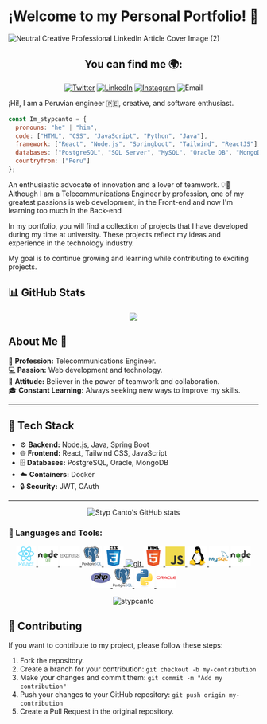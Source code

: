 <div align="center">
  <h1>¡Welcome to my Personal Portfolio! 👋</h1>
</div>

![Neutral Creative Professional LinkedIn Article Cover Image (2)](https://github.com/stypcanto/stypcanto/assets/80213508/05e6cce0-40c5-48b2-8336-d891b4f976c3)




<div align="center">
  <h2>You can find me 🌍:</h2>
  
  [![Twitter](https://img.shields.io/badge/-Twitter-1DA1F2?style=flat&logo=twitter&logoColor=white)](https://twitter.com/stypcanto) [![LinkedIn](https://img.shields.io/badge/-LinkedIn-0077B5?style=flat&logo=linkedin&logoColor=white)](https://www.linkedin.com/in/stypcanto/) [![Instagram](https://img.shields.io/badge/-Instagram-E4405F?style=flat&logo=instagram&logoColor=white)](https://www.instagram.com/ing.styp.canto/) ![Email](https://img.shields.io/badge/Email-styp611%40outlook.com-red)
</div>



¡Hi!, I am a Peruvian engineer 🇵🇪, creative, and software enthusiast.

```javascript
const Im_stypcanto = {
  pronouns: "he" | "him",
  code: ["HTML", "CSS", "JavaScript", "Python", "Java"],
  framework: ["React", "Node.js", "Springboot", "Tailwind", "ReactJS"],
  databases: ["PostgreSQL", "SQL Server", "MySQL", "Oracle DB", "MongoDB"],
  countryfrom: ["Peru"]
};
```

An enthusiastic advocate of innovation and a lover of teamwork. 💡🤝 Although I am a Telecommunications Engineer by profession, one of my greatest passions is web development,  in the Front-end and now I'm learning too much in the Back-end

In my portfolio, you will find a collection of projects that I have developed during my time at university. These projects reflect my ideas and experience in the technology industry.

My goal is to continue growing and learning while contributing to exciting projects.


## 📊 GitHub Stats

<div align="center">
  <a href="https://github.com/stypcanto/github-readme-stats">
<img align="center" src="https://github-readme-stats.vercel.app/api/top-langs/?username=stypcanto&layout=compact&langs_count=10&hide=css,html" />



  </a>
</div>


## About Me 🚀

💼 **Profession:** Telecommunications Engineer.  
💻 **Passion:** Web development and technology.  
🤝 **Attitude:** Believer in the power of teamwork and collaboration.  
🎓 **Constant Learning:** Always seeking new ways to improve my skills.

---

## 🚀 Tech Stack

- ⚙️ **Backend:** Node.js, Java, Spring Boot  
- 🌐 **Frontend:** React, Tailwind CSS, JavaScript  
- 🗄️ **Databases:** PostgreSQL, Oracle, MongoDB  
- ☁️ **Containers:** Docker  
- 🔒 **Security:** JWT, OAuth  

---






<div align="center">
  <img src="https://github-readme-stats.vercel.app/api?username=stypcanto&show_icons=true&theme=transparent" alt="Styp Canto's GitHub stats" />
</div>



<h3 align="left">🧰  Languages and Tools:</h3>



<div align="center">
  <p>
    <a href="https://reactjs.org/" target="_blank" rel="noreferrer">
      <img src="https://raw.githubusercontent.com/devicons/devicon/master/icons/react/react-original-wordmark.svg" alt="react" width="40" height="40"/>
    </a>
    <a href="https://nodejs.org" target="_blank" rel="noreferrer">
      <img src="https://raw.githubusercontent.com/devicons/devicon/master/icons/nodejs/nodejs-original-wordmark.svg" alt="nodejs" width="40" height="40"/>
    </a>
    <a href="https://expressjs.com" target="_blank" rel="noreferrer">
      <img src="https://raw.githubusercontent.com/devicons/devicon/master/icons/express/express-original-wordmark.svg" alt="express" width="40" height="40"/>
    </a>
    <a href="https://www.postgresql.org" target="_blank" rel="noreferrer">
      <img src="https://raw.githubusercontent.com/devicons/devicon/master/icons/postgresql/postgresql-original-wordmark.svg" alt="postgresql" width="40" height="40"/>
    </a>
    <a href="https://www.w3schools.com/css/" target="_blank" rel="noreferrer">
      <img src="https://raw.githubusercontent.com/devicons/devicon/master/icons/css3/css3-original-wordmark.svg" alt="css3" width="40" height="40"/>
    </a>
    <a href="https://git-scm.com/" target="_blank" rel="noreferrer">
      <img src="https://www.vectorlogo.zone/logos/git-scm/git-scm-icon.svg" alt="git" width="40" height="40"/>
    </a>
    <a href="https://www.w3.org/html/" target="_blank" rel="noreferrer">
      <img src="https://raw.githubusercontent.com/devicons/devicon/master/icons/html5/html5-original-wordmark.svg" alt="html5" width="40" height="40"/>
    </a>
    <a href="https://developer.mozilla.org/en-US/docs/Web/JavaScript" target="_blank" rel="noreferrer">
      <img src="https://raw.githubusercontent.com/devicons/devicon/master/icons/javascript/javascript-original.svg" alt="javascript" width="40" height="40"/>
    </a>
    <a href="https://www.linux.org/" target="_blank" rel="noreferrer">
      <img src="https://raw.githubusercontent.com/devicons/devicon/master/icons/linux/linux-original.svg" alt="linux" width="40" height="40"/>
    </a>
    <a href="https://www.mysql.com/" target="_blank" rel="noreferrer">
      <img src="https://raw.githubusercontent.com/devicons/devicon/master/icons/mysql/mysql-original-wordmark.svg" alt="mysql" width="40" height="40"/>
    </a>
    <a href="https://nodejs.org" target="_blank" rel="noreferrer">
      <img src="https://raw.githubusercontent.com/devicons/devicon/master/icons/nodejs/nodejs-original-wordmark.svg" alt="nodejs" width="40" height="40"/>
    </a>
    <a href="https://www.php.net" target="_blank" rel="noreferrer">
      <img src="https://raw.githubusercontent.com/devicons/devicon/master/icons/php/php-original.svg" alt="php" width="40" height="40"/>
    </a>
    <a href="https://www.postgresql.org" target="_blank" rel="noreferrer">
      <img src="https://raw.githubusercontent.com/devicons/devicon/master/icons/postgresql/postgresql-original-wordmark.svg" alt="postgresql" width="40" height="40"/>
    </a>
    <a href="https://www.python.org" target="_blank" rel="noreferrer">
      <img src="https://raw.githubusercontent.com/devicons/devicon/master/icons/python/python-original.svg" alt="python" width="40" height="40"/>
    </a>
      <a href="https://www.oracle.com/database/" target="_blank" rel="noreferrer">
      <img src="https://raw.githubusercontent.com/devicons/devicon/master/icons/oracle/oracle-original.svg" alt="oracle" width="40" height="40"/>
    </a>
   
  </p>
</div>






<div align="center">
  <p><img align="center" src="https://github-readme-streak-stats.herokuapp.com/?user=stypcanto&" alt="stypcanto" /></p>
</div>



## 🤝 Contributing
If you want to contribute to my project, please follow these steps:

1. Fork the repository.
2. Create a branch for your contribution: `git checkout -b my-contribution`
3. Make your changes and commit them: `git commit -m "Add my contribution"`
4. Push your changes to your GitHub repository: `git push origin my-contribution`
5. Create a Pull Request in the original repository.





